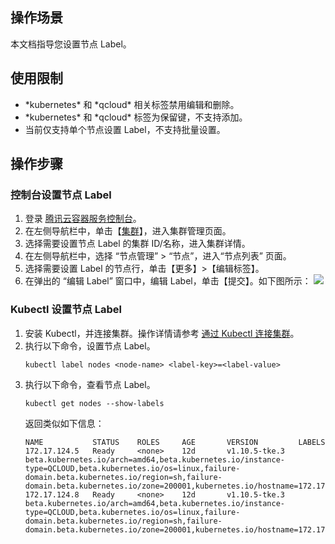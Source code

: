 ## 操作场景

本文档指导您设置节点 Label。

## 使用限制

- \*kubernetes\* 和 \*qcloud\* 相关标签禁用编辑和删除。
- \*kubernetes\* 和 \*qcloud\* 标签为保留键，不支持添加。
- 当前仅支持单个节点设置 Label，不支持批量设置。

## 操作步骤

### 控制台设置节点 Label

1. 登录 [腾讯云容器服务控制台](https://console.cloud.tencent.com/tke2)。
2. 在左侧导航栏中，单击【[集群](https://console.cloud.tencent.com/tke2/cluster?rid=1)】，进入集群管理页面。
3. 选择需要设置节点  Label 的集群 ID/名称，进入集群详情。
4. 在左侧导航栏中，选择 “节点管理” > “节点”，进入“节点列表” 页面。
5. 选择需要设置 Label 的节点行，单击【更多】>【编辑标签】。
6. 在弹出的 “编辑 Label” 窗口中，编辑 Label，单击【提交】。如下图所示：
![](https://main.qcloudimg.com/raw/c9565177d7b9551684624b8592bf2d4c.png)

### Kubectl 设置节点 Label

1. 安装 Kubectl，并连接集群。操作详情请参考 [通过 Kubectl 连接集群](https://intl.cloud.tencent.com/document/product/457/31086)。
2. 执行以下命令，设置节点 Label。
    ```shell
   kubectl label nodes <node-name> <label-key>=<label-value>
   ```
3. 执行以下命令，查看节点 Label。
   ```shell
   kubectl get nodes --show-labels
   ```
    返回类似如下信息：
    ```
    NAME           STATUS    ROLES     AGE       VERSION         LABELS
    172.17.124.5   Ready     <none>    12d       v1.10.5-tke.3   beta.kubernetes.io/arch=amd64,beta.kubernetes.io/instance- type=QCLOUD,beta.kubernetes.io/os=linux,failure-domain.beta.kubernetes.io/region=sh,failure-domain.beta.kubernetes.io/zone=200001,kubernetes.io/hostname=172.17.124.5
    172.17.124.8   Ready     <none>    12d       v1.10.5-tke.3   beta.kubernetes.io/arch=amd64,beta.kubernetes.io/instance-type=QCLOUD,beta.kubernetes.io/os=linux,failure-domain.beta.kubernetes.io/region=sh,failure-domain.beta.kubernetes.io/zone=200001,kubernetes.io/hostname=172.17.124.8
